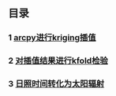 ## 目录
### 1 [arcpy进行kriging插值](https://github.com/qualitydog/DevelopMemo/blob/master/Python/arcpy_kri.md)
### 2 [对插值结果进行kfold检验](https://github.com/qualitydog/DevelopMemo/blob/master/Python/kfoldTest.md)
### 3 [日照时间转化为太阳辐射](https://github.com/qualitydog/DevelopMemo/blob/master/Python/ssdToSr.md)
